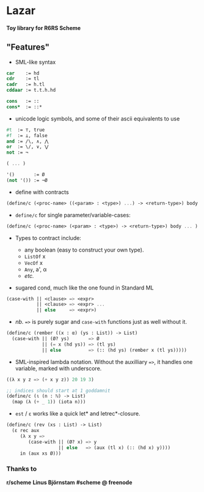 # Lazar

#### Toy library for R6RS Scheme

## "Features"

* SML-like syntax

```scheme
car    := hd
cdr    := tl
cadr   := h.tl
cddaar := t.t.h.hd

cons   := ::
cons*  := ::*
```

* unicode logic symbols, and some of their ascii equivalents to use

```scheme
#t  := ⊤, true
#f  := ⊥, false
and := /\, ∧, ⋀
or  := \/, ∨, ⋁
not := ¬

( ... )

'()       := Ø
(not '()) := ¬Ø
```

* define with contracts

```scheme
(define/c (<proc-name> ((<param> : <type>) ...) -> <return-type>) body ... )
```

* `define/c` for single parameter/variable-cases:

```scheme
(define/c (<proc-name> (<param> : <type>) -> <return-type>) body ... )
```

* Types to contract include:
    * any boolean (easy to construct your own type).
    * `ListOf` x
    * `VecOf`  x
    * `Any`, a', α
    * *etc.*

* sugared cond, much like the one found in Standard ML

```scheme
(case-with || <clause> => <expr>
           || <clause> => <expr> ...
           || else     => <expr>)
```

* *nb.* `=>` is purely sugar and `case-with` functions just as well without it.

```scheme
(define/c (rember ((x : α) (ys : List)) -> List)
  (case-with || (Ø? ys)       => Ø
             || (= x (hd ys)) => (tl ys)
             || else          => (:: (hd ys) (rember x (tl ys)))))
```

* SML-inspired lambda notation. Without the auxilliary `=>`, it handles one variable, marked with underscore.

```scheme
((λ x y z => (+ x y z)) 20 19 3)

;; indices should start at 1 goddamnit
(define/c (ι (n : ℕ) -> List)
  (map (λ (+ _ 1)) (iota n)))

```

* `est` / `ε` works like a quick let* and letrec*-closure.

```scheme
(define/c (rev (xs : List) -> List)
  (ε rec aux
     (λ x y =>
        (case-with || (Ø? x) => y
                   || else   => (aux (tl x) (:: (hd x) y))))
     in (aux xs Ø)))
```

### Thanks to
**r/scheme**
**Linus Björnstam**
**#scheme @ freenode**
